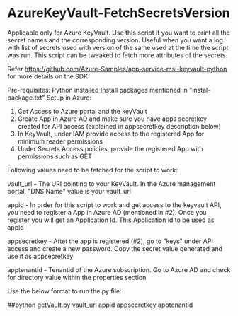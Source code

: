# AzureKeyVault-FetchSecretsVersion
Applicable only for Azure KeyVault. Use this script if you want to print all the secret names and the corresponding version. Useful when you want a log with list of secrets used with version of the same used at the time the script was run. This script can be tweaked to fetch more attributes of the secrets.

Refer https://github.com/Azure-Samples/app-service-msi-keyvault-python for more details on the SDK

Pre-requisites:
Python installed
Install packages mentioned in "instal-package.txt"
Setup in Azure:
  1. Get Access to Azure portal and the keyVault
  2. Create App in Azure AD and make sure you have apps secretkey created for API access (explained in appsecretkey description below)
  3. In KeyVault, under IAM provide access to the registered App for minimum reader permissions
  4. Under Secrets Access policies, provide the registered App with permissions such as GET

Following values need to be fetched for the script to work:

vault_url - The URI pointing to your KeyVault. In the Azure management portal, "DNS Name" value is your vault_url

appid - In order for this script to work and get access to the keyvault API, you need to register a App in Azure AD (mentioned in #2). Once you register you will get an Application Id. This Application id to be used as appid

appsecretkey - Aftet the app is registered (#2), go to "keys" under API access and create a new password. Copy the secret value generated and use it as appsecretkey

apptenantid - Tenantid of the Azure subscription. Go to Azure AD and check for directory value within the properties section

Use the below format to run the py file:

##python getVault.py vault_url appid appsecretkey apptenantid

